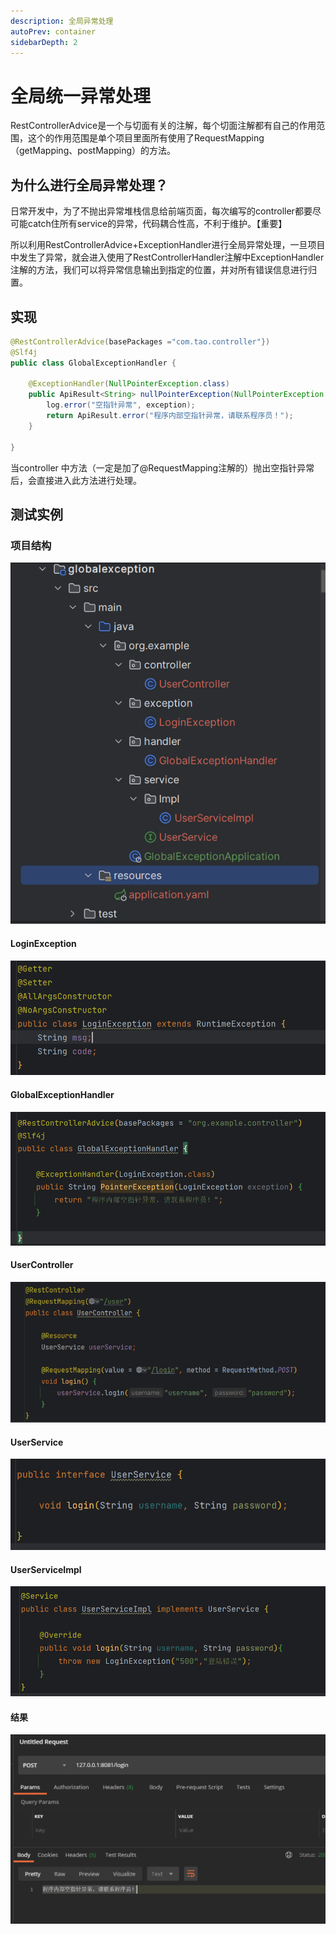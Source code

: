 ```yaml
---
description: 全局异常处理
autoPrev: container
sidebarDepth: 2
---
```

# 全局统一异常处理

RestControllerAdvice是一个与切面有关的注解，每个切面注解都有自己的作用范围，这个的作用范围是单个项目里面所有使用了RequestMapping（getMapping、postMapping）的方法。

## 为什么进行全局异常处理？
日常开发中，为了不抛出异常堆栈信息给前端页面，每次编写的controller都要尽可能catch住所有service的异常，代码耦合性高，不利于维护。【重要】

所以利用RestControllerAdvice+ExceptionHandler进行全局异常处理，一旦项目中发生了异常，就会进入使用了RestControllerHandler注解中ExceptionHandler注解的方法，我们可以将异常信息输出到指定的位置，并对所有错误信息进行归置。

## 实现
```java
@RestControllerAdvice(basePackages ="com.tao.controller"})
@Slf4j
public class GlobalExceptionHandler {

    @ExceptionHandler(NullPointerException.class)
    public ApiResult<String> nullPointerException(NullPointerException exception) {
        log.error("空指针异常", exception);
        return ApiResult.error("程序内部空指针异常，请联系程序员！");
    }

}
```
当controller 中方法（一定是加了@RequestMapping注解的）抛出空指针异常后，会直接进入此方法进行处理。

## 测试实例
### 项目结构
![image](./assets/1704037-20230307184636411-2128834235.png)
#### LoginException
![image](./assets/1704037-20230307184815879-435916113.png)
#### GlobalExceptionHandler
![image](./assets/1704037-20230307184729265-1149874999.png)
#### UserController
![image](./assets/1704037-20230307184510276-1875925336.png)
#### UserService
![image](./assets/1704037-20230307184704457-608285401.png)
#### UserServiceImpl
![image](./assets/1704037-20230307184716216-49304543.png)

#### 结果
![image](./assets/1704037-20230307184932064-93638303.png)